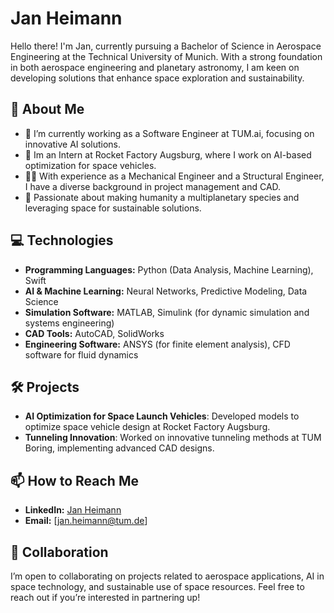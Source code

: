 # Jan Heimann

Hello there! I'm Jan, currently pursuing a Bachelor of Science in Aerospace Engineering at the Technical University of Munich. With a strong foundation in both aerospace engineering and planetary astronomy, I am keen on developing solutions that enhance space exploration and sustainability.

## 🚀 About Me

- 🔭 I’m currently working as a Software Engineer at TUM.ai, focusing on innovative AI solutions.
- 🌱 Im an Intern at Rocket Factory Augsburg, where I work on AI-based optimization for space vehicles.
- 👨‍💻 With experience as a Mechanical Engineer and a Structural Engineer, I have a diverse background in project management and CAD.
- 🌌 Passionate about making humanity a multiplanetary species and leveraging space for sustainable solutions.

## 💻 Technologies

- **Programming Languages:** Python (Data Analysis, Machine Learning), Swift
- **AI & Machine Learning:** Neural Networks, Predictive Modeling, Data Science
- **Simulation Software:** MATLAB, Simulink (for dynamic simulation and systems engineering)
- **CAD Tools:** AutoCAD, SolidWorks
- **Engineering Software:** ANSYS (for finite element analysis), CFD software for fluid dynamics

## 🛠️ Projects

- **AI Optimization for Space Launch Vehicles**: Developed models to optimize space vehicle design at Rocket Factory Augsburg.
- **Tunneling Innovation**: Worked on innovative tunneling methods at TUM Boring, implementing advanced CAD designs.

## 📫 How to Reach Me

- **LinkedIn:** [Jan Heimann](https://www.linkedin.com/in/jan-heimann-2087ba197/)
- **Email:** [jan.heimann@tum.de]

## 👥 Collaboration

I’m open to collaborating on projects related to aerospace applications, AI in space technology, and sustainable use of space resources. Feel free to reach out if you’re interested in partnering up!



<!---
janMagnusHeimann/janMagnusHeimann is a ✨ special ✨ repository because its `README.md` (this file) appears on your GitHub profile.
You can click the Preview link to take a look at your changes.
--->
